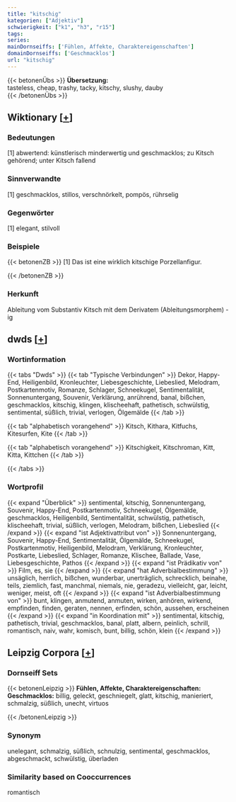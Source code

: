 ```yaml
---
title: "kitschig"
kategorien: ["Adjektiv"]
schwierigkeit: ["k1", "h3", "r15"]
tags:
series:
mainDornseiffs: ['Fühlen, Affekte, Charaktereigenschaften']
domainDornseiffs: ['Geschmacklos']
url: "kitschig"
---
```


{{< betonenÜbs >}}
**Übersetzung:**  
tasteless, cheap, trashy, tacky, kitschy, slushy, dauby  
{{< /betonenÜbs >}}

## Wiktionary [[+](https://de.wiktionary.org/wiki/kitschig)]

### Bedeutungen
[1] abwertend: künstlerisch minderwertig und geschmacklos; zu Kitsch gehörend; unter Kitsch fallend  

### Sinnverwandte
[1] geschmacklos, stillos, verschnörkelt, pompös, rührselig  

### Gegenwörter
[1] elegant, stilvoll  

### Beispiele
{{< betonenZB >}}
[1] Das ist eine wirklich kitschige Porzellanfigur.  

{{< /betonenZB >}}
### Herkunft
Ableitung vom Substantiv Kitsch mit dem Derivatem (Ableitungsmorphem) -ig  



## dwds [[+](https://www.dwds.de/wb/kitschig)]

### Wortinformation
{{< tabs "Dwds" >}}
{{< tab "Typische Verbindungen" >}}
Dekor, Happy-End, Heiligenbild, Kronleuchter, Liebesgeschichte, Liebeslied, Melodram, Postkartenmotiv, Romanze, Schlager, Schneekugel, Sentimentalität, Sonnenuntergang, Souvenir, Verklärung, anrührend, banal, bißchen, geschmacklos, kitschig, klingen, klischeehaft, pathetisch, schwülstig, sentimental, süßlich, trivial, verlogen, Ölgemälde
{{< /tab >}}

{{< tab "alphabetisch vorangehend" >}}
Kitsch, Kithara, Kitfuchs, Kitesurfen, Kite
{{< /tab >}}

{{< tab "alphabetisch vorangehend" >}}
Kitschigkeit, Kitschroman, Kitt, Kitta, Kittchen
{{< /tab >}}

{{< /tabs >}}

### Wortprofil
{{< expand "Überblick" >}} sentimental, kitschig, Sonnenuntergang, Souvenir, Happy-End, Postkartenmotiv, Schneekugel, Ölgemälde, geschmacklos, Heiligenbild, Sentimentalität, schwülstig, pathetisch, klischeehaft, trivial, süßlich, verlogen, Melodram, bißchen, Liebeslied {{< /expand >}}
{{< expand "ist Adjektivattribut von" >}} Sonnenuntergang, Souvenir, Happy-End, Sentimentalität, Ölgemälde, Schneekugel, Postkartenmotiv, Heiligenbild, Melodram, Verklärung, Kronleuchter, Postkarte, Liebeslied, Schlager, Romanze, Klischee, Ballade, Vase, Liebesgeschichte, Pathos {{< /expand >}}
{{< expand "ist Prädikativ von" >}} Film, es, sie {{< /expand >}}
{{< expand "hat Adverbialbestimmung" >}} unsäglich, herrlich, bißchen, wunderbar, unerträglich, schrecklich, beinahe, teils, ziemlich, fast, manchmal, niemals, nie, geradezu, vielleicht, gar, leicht, weniger, meist, oft {{< /expand >}}
{{< expand "ist Adverbialbestimmung von" >}} bunt, klingen, anmutend, anmuten, wirken, anhören, wirkend, empfinden, finden, geraten, nennen, erfinden, schön, aussehen, erscheinen {{< /expand >}}
{{< expand "in Koordination mit" >}} sentimental, kitschig, pathetisch, trivial, geschmacklos, banal, platt, albern, peinlich, schrill, romantisch, naiv, wahr, komisch, bunt, billig, schön, klein {{< /expand >}}

## Leipzig Corpora [[+](https://corpora.uni-leipzig.de/en/res?word=kitschig&corpusId=deu_newscrawl-public_2018)]

### Dornseiff Sets
{{< betonenLeipzig >}}
**Fühlen, Affekte, Charaktereigenschaften:**  
**Geschmacklos:** billig, geleckt, geschniegelt, glatt, kitschig, manieriert, schmalzig, süßlich, unecht, virtuos  

{{< /betonenLeipzig >}}

### Synonym
unelegant, schmalzig, süßlich, schnulzig, sentimental, geschmacklos, abgeschmackt, schwülstig, überladen


### Similarity based on Cooccurrences
romantisch

